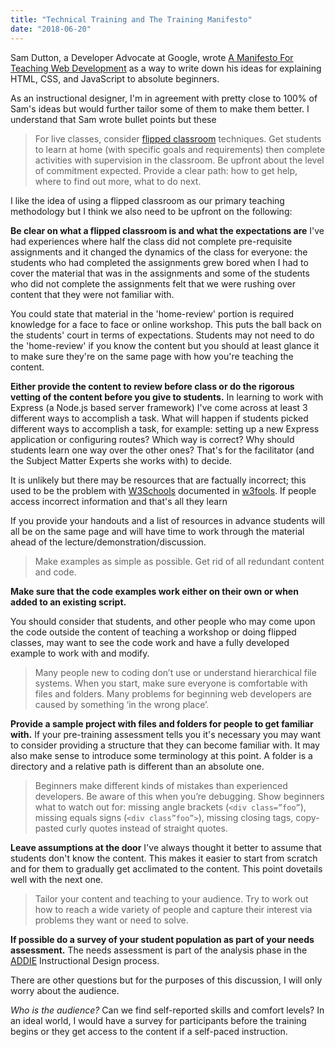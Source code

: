 ```yaml
---
title: "Technical Training and The Training Manifesto"
date: "2018-06-20"
---
```


Sam Dutton, a Developer Advocate at Google, wrote [A Manifesto For Teaching Web Development](https://samdutton.wordpress.com/2018/06/04/a-manifesto-for-teaching-web-development/) as a way to write down his ideas for explaining HTML, CSS, and JavaScript to absolute beginners.

As an instructional designer, I'm in agreement with pretty close to 100% of Sam's ideas but would further tailor some of them to make them better. I understand that Sam wrote bullet points but these

> For live classes, consider [flipped classroom](https://en.wikipedia.org/wiki/Flipped_classroom) techniques. Get students to learn at home (with specific goals and requirements) then complete activities with supervision in the classroom. Be upfront about the level of commitment expected. Provide a clear path: how to get help, where to find out more, what to do next.

I like the idea of using a flipped classroom as our primary teaching methodology but I think we also need to be upfront on the following:

**Be clear on what a flipped classroom is and what the expectations are** I've had experiences where half the class did not complete pre-requisite assignments and it changed the dynamics of the class for everyone: the students who had completed the assignments grew bored when I had to cover the material that was in the assignments and some of the students who did not complete the assignments felt that we were rushing over content that they were not familiar with.

You could state that material in the 'home-review' portion is required knowledge for a face to face or online workshop. This puts the ball back on the students' court in terms of expectations. Students may not need to do the 'home-review' if you know the content but you should at least glance it to make sure they're on the same page with how you're teaching the content.

**Either provide the content to review before class or do the rigorous vetting of the content before you give to students.** In learning to work with Express (a Node.js based server framework) I've come across at least 3 different ways to accomplish a task. What will happen if students picked different ways to accomplish a task, for example: setting up a new Express application or configuring routes? Which way is correct? Why should students learn one way over the other ones? That's for the facilitator (and the Subject Matter Experts she works with) to decide.

It is unlikely but there may be resources that are factually incorrect; this used to be the problem with [W3Schools](https://www.w3schools.com/) documented in [w3fools](https://www.w3fools.com/). If people access incorrect information and that's all they learn

If you provide your handouts and a list of resources in advance students will all be on the same page and will have time to work through the material ahead of the lecture/demonstration/discussion.

> Make examples as simple as possible. Get rid of all redundant content and code.

**Make sure that the code examples work either on their own or when added to an existing script.**

You should consider that students, and other people who may come upon the code outside the content of teaching a workshop or doing flipped classes, may want to see the code work and have a fully developed example to work with and modify.

> Many people new to coding don’t use or understand hierarchical file systems. When you start, make sure everyone is comfortable with files and folders. Many problems for beginning web developers are caused by something ‘in the wrong place’.

**Provide a sample project with files and folders for people to get familiar with.** If your pre-training assessment tells you it's necessary you may want to consider providing a structure that they can become familiar with. It may also make sense to introduce some terminology at this point. A folder is a directory and a relative path is different than an absolute one.

> Beginners make different kinds of mistakes than experienced developers. Be aware of this when you’re debugging. Show beginners what to watch out for: missing angle brackets (`<div class=”foo”`), missing equals signs (`<div class”foo”>`), missing closing tags, copy-pasted curly quotes instead of straight quotes.

**Leave assumptions at the door** I've always thought it better to assume that students don't know the content. This makes it easier to start from scratch and for them to gradually get acclimated to the content. This point dovetails well with the next one.

> Tailor your content and teaching to your audience. Try to work out how to reach a wide variety of people and capture their interest via problems they want or need to solve.

**If possible do a survey of your student population as part of your needs assessment.** The needs assessment is part of the analysis phase in the [ADDIE](http://www.instructionaldesign.org/models/addie/) Instructional Design process.

There are other questions but for the purposes of this discussion, I will only worry about the audience.

_Who is the audience?_ Can we find self-reported skills and comfort levels? In an ideal world, I would have a survey for participants before the training begins or they get access to the content if a self-paced instruction.
